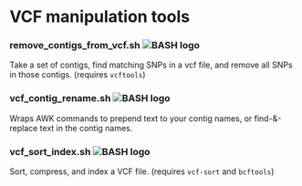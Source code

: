 # VCF manipulation tools

### remove_contigs_from_vcf.sh ![BASH logo](https://img.shields.io/badge/bash-lightgrey.svg?logo=gnu%20bash&logoColor=white)
Take a set of contigs, find matching SNPs in a vcf file, and remove all SNPs in those contigs. (requires `vcftools`)

### vcf_contig_rename.sh ![BASH logo](https://img.shields.io/badge/bash-lightgrey.svg?logo=gnu%20bash&logoColor=white)
Wraps AWK commands to prepend text to your contig names, or find-&-replace text in the contig names.

### vcf_sort_index.sh ![BASH logo](https://img.shields.io/badge/bash-lightgrey.svg?logo=gnu%20bash&logoColor=white)
Sort, compress, and index a VCF file. (requires `vcf-sort` and `bcftools`)
